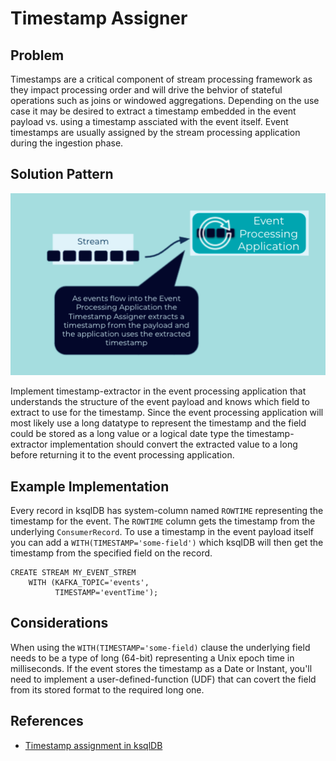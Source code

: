 # Timestamp Assigner

## Problem

Timestamps are a critical component of stream processing framework as they impact processing order and will drive the behvior of stateful operations such as joins or windowed aggregations.  Depending on the use case it may be desired to extract a timestamp embedded in the event payload vs. using a timestamp assciated with the event itself.  Event timestamps are usually assigned by the stream processing application during the ingestion phase.

## Solution Pattern

![timestamp-assigner](../img/timestamp-assigner.png)

Implement timestamp-extractor in the event processing application that understands the structure of the event payload and knows which field to extract to use for the timestamp.  Since the event processing application will most likely use a long datatype to represent the timestamp and the field could be stored as a long value or a logical date type the timestamp-extractor implementation should convert the extracted value to a long before returning it to the event processing application.

## Example Implementation

Every record in ksqlDB has system-column named `ROWTIME` representing the timestamp for the event.  The `ROWTIME` column gets the timestamp from the underlying `ConsumerRecord`.  To use a timestamp in the event payload itself you can add a `WITH(TIMESTAMP='some-field')` which ksqlDB will then get the timestamp from the specified field on the record.

```
CREATE STREAM MY_EVENT_STREM
    WITH (KAFKA_TOPIC='events',
          TIMESTAMP='eventTime');

```

## Considerations

When using the `WITH(TIMESTAMP='some-field)` clause the underlying field needs to be a type of long (64-bit) representing a Unix epoch time in milliseconds.  If the event stores the timestamp as a Date or Instant, you'll need to implement a user-defined-function (UDF) that can covert the field from its stored format to the required long one.

## References

* [Timestamp assignment in ksqlDB](https://docs.ksqldb.io/en/latest/concepts/time-and-windows-in-ksqldb-queries/#timestamp-assignment)